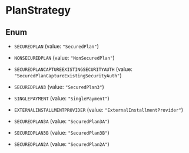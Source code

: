 
# PlanStrategy

## Enum


* `SECUREDPLAN` (value: `"SecuredPlan"`)

* `NONSECUREDPLAN` (value: `"NonSecuredPlan"`)

* `SECUREDPLANCAPTUREEXISTINGSECURITYAUTH` (value: `"SecuredPlanCaptureExistingSecurityAuth"`)

* `SECUREDPLAN3` (value: `"SecuredPlan3"`)

* `SINGLEPAYMENT` (value: `"SinglePayment"`)

* `EXTERNALINSTALLMENTPROVIDER` (value: `"ExternalInstallmentProvider"`)

* `SECUREDPLAN3A` (value: `"SecuredPlan3A"`)

* `SECUREDPLAN3B` (value: `"SecuredPlan3B"`)

* `SECUREDPLAN2A` (value: `"SecuredPlan2A"`)



